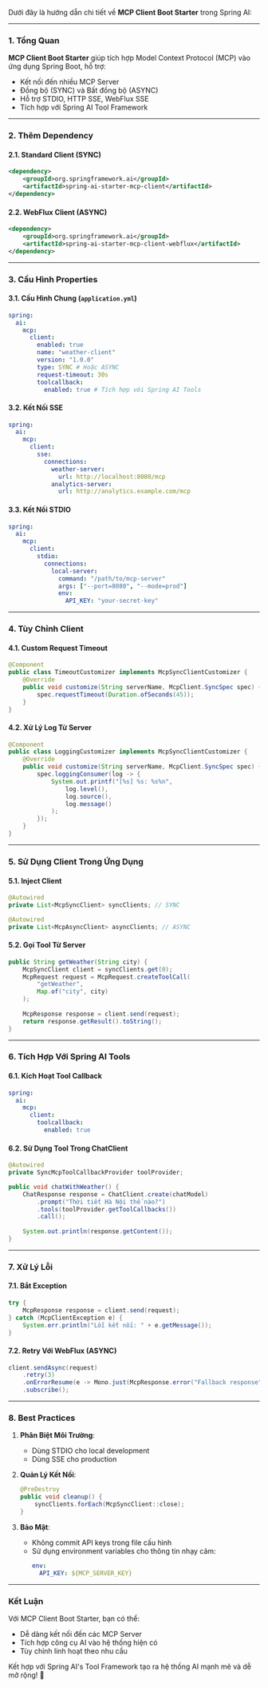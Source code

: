 Dưới đây là hướng dẫn chi tiết về **MCP Client Boot Starter** trong Spring AI:

---

### **1. Tổng Quan**
**MCP Client Boot Starter** giúp tích hợp Model Context Protocol (MCP) vào ứng dụng Spring Boot, hỗ trợ:
- Kết nối đến nhiều MCP Server
- Đồng bộ (SYNC) và Bất đồng bộ (ASYNC)
- Hỗ trợ STDIO, HTTP SSE, WebFlux SSE
- Tích hợp với Spring AI Tool Framework

---

### **2. Thêm Dependency**
#### **2.1. Standard Client (SYNC)**
```xml
<dependency>
    <groupId>org.springframework.ai</groupId>
    <artifactId>spring-ai-starter-mcp-client</artifactId>
</dependency>
```

#### **2.2. WebFlux Client (ASYNC)**
```xml
<dependency>
    <groupId>org.springframework.ai</groupId>
    <artifactId>spring-ai-starter-mcp-client-webflux</artifactId>
</dependency>
```

---

### **3. Cấu Hình Properties**
#### **3.1. Cấu Hình Chung (`application.yml`)**
```yaml
spring:
  ai:
    mcp:
      client:
        enabled: true
        name: "weather-client"
        version: "1.0.0"
        type: SYNC # Hoặc ASYNC
        request-timeout: 30s
        toolcallback:
          enabled: true # Tích hợp với Spring AI Tools
```

#### **3.2. Kết Nối SSE**
```yaml
spring:
  ai:
    mcp:
      client:
        sse:
          connections:
            weather-server:
              url: http://localhost:8080/mcp
            analytics-server:
              url: http://analytics.example.com/mcp
```

#### **3.3. Kết Nối STDIO**
```yaml
spring:
  ai:
    mcp:
      client:
        stdio:
          connections:
            local-server:
              command: "/path/to/mcp-server"
              args: ["--port=8080", "--mode=prod"]
              env:
                API_KEY: "your-secret-key"
```

---

### **4. Tùy Chỉnh Client**
#### **4.1. Custom Request Timeout**
```java
@Component
public class TimeoutCustomizer implements McpSyncClientCustomizer {
    @Override
    public void customize(String serverName, McpClient.SyncSpec spec) {
        spec.requestTimeout(Duration.ofSeconds(45));
    }
}
```

#### **4.2. Xử Lý Log Từ Server**
```java
@Component
public class LoggingCustomizer implements McpSyncClientCustomizer {
    @Override
    public void customize(String serverName, McpClient.SyncSpec spec) {
        spec.loggingConsumer(log -> {
            System.out.printf("[%s] %s: %s%n", 
                log.level(), 
                log.source(), 
                log.message()
            );
        });
    }
}
```

---

### **5. Sử Dụng Client Trong Ứng Dụng**
#### **5.1. Inject Client**
```java
@Autowired
private List<McpSyncClient> syncClients; // SYNC

@Autowired
private List<McpAsyncClient> asyncClients; // ASYNC
```

#### **5.2. Gọi Tool Từ Server**
```java
public String getWeather(String city) {
    McpSyncClient client = syncClients.get(0);
    McpRequest request = McpRequest.createToolCall(
        "getWeather", 
        Map.of("city", city)
    );
    
    McpResponse response = client.send(request);
    return response.getResult().toString();
}
```

---

### **6. Tích Hợp Với Spring AI Tools**
#### **6.1. Kích Hoạt Tool Callback**
```yaml
spring:
  ai:
    mcp:
      client:
        toolcallback:
          enabled: true
```

#### **6.2. Sử Dụng Tool Trong ChatClient**
```java
@Autowired
private SyncMcpToolCallbackProvider toolProvider;

public void chatWithWeather() {
    ChatResponse response = ChatClient.create(chatModel)
        .prompt("Thời tiết Hà Nội thế nào?")
        .tools(toolProvider.getToolCallbacks())
        .call();
    
    System.out.println(response.getContent());
}
```

---

### **7. Xử Lý Lỗi**
#### **7.1. Bắt Exception**
```java
try {
    McpResponse response = client.send(request);
} catch (McpClientException e) {
    System.err.println("Lỗi kết nối: " + e.getMessage());
}
```

#### **7.2. Retry Với WebFlux (ASYNC)**
```java
client.sendAsync(request)
    .retry(3)
    .onErrorResume(e -> Mono.just(McpResponse.error("Fallback response")))
    .subscribe();
```

---

### **8. Best Practices**
1. **Phân Biệt Môi Trường**:
   - Dùng STDIO cho local development
   - Dùng SSE cho production

2. **Quản Lý Kết Nối**:
   ```java
   @PreDestroy
   public void cleanup() {
       syncClients.forEach(McpSyncClient::close);
   }
   ```

3. **Bảo Mật**:
   - Không commit API keys trong file cấu hình
   - Sử dụng environment variables cho thông tin nhạy cảm:
     ```yaml
     env:
       API_KEY: ${MCP_SERVER_KEY}
     ```

---

### **Kết Luận**
Với MCP Client Boot Starter, bạn có thể:
- Dễ dàng kết nối đến các MCP Server
- Tích hợp công cụ AI vào hệ thống hiện có
- Tùy chỉnh linh hoạt theo nhu cầu

Kết hợp với Spring AI's Tool Framework tạo ra hệ thống AI mạnh mẽ và dễ mở rộng! 🚀
